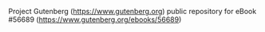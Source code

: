 Project Gutenberg (https://www.gutenberg.org) public repository for
eBook #56689 (https://www.gutenberg.org/ebooks/56689)
